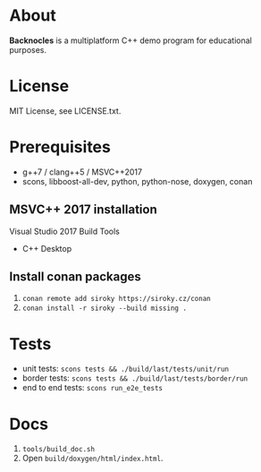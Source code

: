 # About

**Backnocles** is a multiplatform C++ demo program for educational purposes.

# License

MIT License, see LICENSE.txt.

# Prerequisites

- g++7 / clang++5 / MSVC++2017
- scons, libboost-all-dev, python, python-nose, doxygen, conan

## MSVC++ 2017 installation

Visual Studio 2017 Build Tools
- C++ Desktop

## Install conan packages

1. `conan remote add siroky https://siroky.cz/conan`
1. `conan install -r siroky --build missing .`

# Tests

- unit tests: `scons tests && ./build/last/tests/unit/run`
- border tests: `scons tests && ./build/last/tests/border/run`
- end to end tests: `scons run_e2e_tests`

# Docs

1. `tools/build_doc.sh`
1. Open `build/doxygen/html/index.html`.
